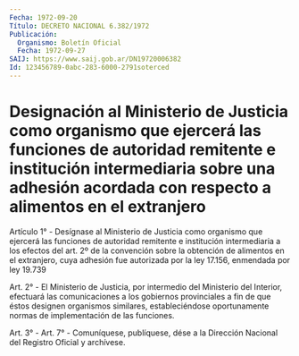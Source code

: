 ```yaml
---
Fecha: 1972-09-20
Título: DECRETO NACIONAL 6.382/1972
Publicación:
  Organismo: Boletín Oficial
  Fecha: 1972-09-27
SAIJ: https://www.saij.gob.ar/DN19720006382
Id: 123456789-0abc-283-6000-2791soterced
---
```

# Designación al Ministerio de Justicia como organismo que ejercerá las funciones de autoridad remitente e institución intermediaria sobre una adhesión acordada con respecto a alimentos en el extranjero

<a id="1"></a>
Artículo 1° - Desígnase al Ministerio de Justicia como organismo que ejercerá las funciones de autoridad remitente e institución intermediaria a los efectos del art. 2º de la convención sobre la obtención de alimentos en el extranjero, cuya adhesión fue autorizada por la ley 17.156, enmendada por ley 19.739

<a id="2"></a>
Art. 2° - El Ministerio de Justicia, por intermedio del Ministerio del Interior, efectuará las comunicaciones a los gobiernos provinciales a fin de que éstos designen organismos similares, estableciéndose oportunamente normas de implementación de las funciones.

<a id="3"></a>
Art. 3° - Art. 7° - Comuníquese, publíquese, dése a la Dirección Nacional del Registro Oficial y archívese.